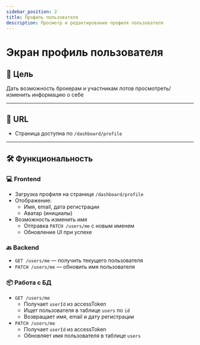 ```yaml
---
sidebar_position: 2
title: Профиль пользователя
description: Просмотр и редактирование профиля пользователя
---
```


# Экран профиль пользователя

## 🎯 Цель

Дать возможность брокерам и участникам лотов просмотреть/изменить информацию о себе

---

## 🔗 URL

- Страница доступна по `/dashboard/profile`

---

## 🛠️ Функциональность

### 💻 Frontend

- Загрузка профиля на странице `/dashboard/profile`
- Отображение:
    - Имя, email, дата регистрации
    - Аватар (инициалы)
- Возможность изменить имя
    - Отправка `PATCH /users/me` с новым именем
    - Обновление UI при успехе

### 🔙 Backend

- `GET /users/me` — получить текущего пользователя
- `PATCH /users/me` — обновить имя пользователя

### 📦 Работа с БД

- `GET /users/me`
    - Получает `userId` из accessToken
    - Ищет пользователя в таблице `users` по `id`
    - Возвращает имя, email и дату регистрации
- `PATCH /users/me`
    - Получает `userId` из accessToken
    - Обновляет имя пользователя в таблице `users`